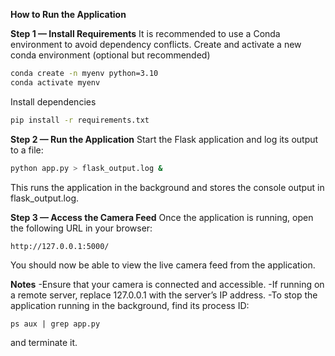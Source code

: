 **How to Run the Application**

**Step 1 — Install Requirements**
It is recommended to use a Conda environment to avoid dependency conflicts.
Create and activate a new conda environment (optional but recommended)
```bash
conda create -n myenv python=3.10
conda activate myenv
```
Install dependencies
```bash
pip install -r requirements.txt
```

**Step 2 — Run the Application**
Start the Flask application and log its output to a file:
```bash
python app.py > flask_output.log &
```
This runs the application in the background and stores the console output in flask_output.log.

**Step 3 — Access the Camera Feed**
Once the application is running, open the following URL in your browser:
```
http://127.0.0.1:5000/
```
You should now be able to view the live camera feed from the application.

**Notes**
-Ensure that your camera is connected and accessible.
-If running on a remote server, replace 127.0.0.1 with the server’s IP address.
-To stop the application running in the background, find its process ID:
```
ps aux | grep app.py
```
and terminate it.

